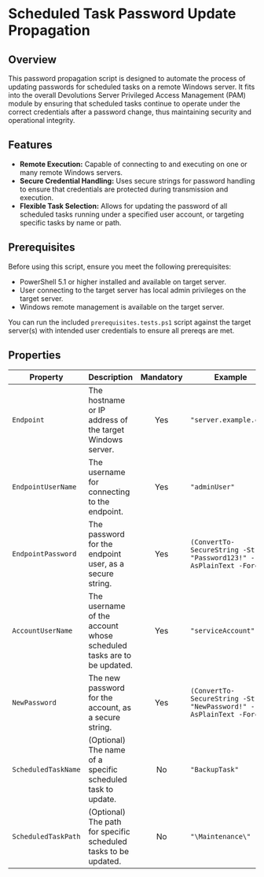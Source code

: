 # Scheduled Task Password Update Propagation

## Overview

This password propagation script is designed to automate the process of updating passwords for scheduled tasks on a remote Windows server. It fits into the overall Devolutions Server Privileged Access Management (PAM) module by ensuring that scheduled tasks continue to operate under the correct credentials after a password change, thus maintaining security and operational integrity.

## Features

- **Remote Execution:** Capable of connecting to and executing on one or many remote Windows servers.
- **Secure Credential Handling:** Uses secure strings for password handling to ensure that credentials are protected during transmission and execution.
- **Flexible Task Selection:** Allows for updating the password of all scheduled tasks running under a specified user account, or targeting specific tasks by name or path.

## Prerequisites

Before using this script, ensure you meet the following prerequisites:

- PowerShell 5.1 or higher installed and available on target server.
- User connecting to the target server has local admin privileges on the target server.
- Windows remote management is available on the target server.

You can run the included `prerequisites.tests.ps1` script against the target server(s) with intended user credentials to ensure all prereqs are met.

## Properties

| Property            | Description                                                         | Mandatory | Example                             |
|---------------------|---------------------------------------------------------------------|:---------:|-------------------------------------|
| `Endpoint`          | The hostname or IP address of the target Windows server.            |    Yes    | `"server.example.com"`              |
| `EndpointUserName`  | The username for connecting to the endpoint.                        |    Yes    | `"adminUser"`                       |
| `EndpointPassword`  | The password for the endpoint user, as a secure string.             |    Yes    | `(ConvertTo-SecureString -String "Password123!" -AsPlainText -Force)` |
| `AccountUserName`   | The username of the account whose scheduled tasks are to be updated.|    Yes    | `"serviceAccount"`                  |
| `NewPassword`       | The new password for the account, as a secure string.               |    Yes    | `(ConvertTo-SecureString -String "NewPassword!" -AsPlainText -Force)` |
| `ScheduledTaskName` | (Optional) The name of a specific scheduled task to update.         |    No     | `"BackupTask"`                      |
| `ScheduledTaskPath` | (Optional) The path for specific scheduled tasks to be updated.     |    No     | `"\Maintenance\"`                 |
